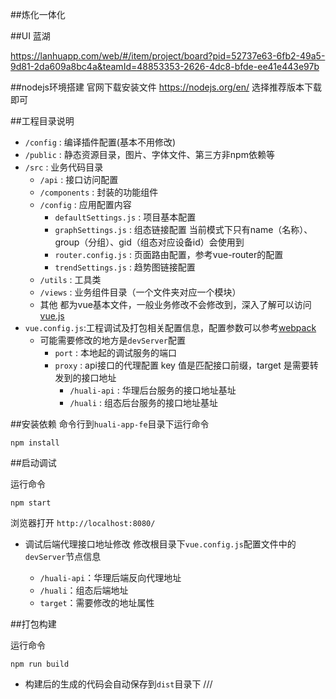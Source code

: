 ##炼化一体化

##UI 蓝湖

https://lanhuapp.com/web/#/item/project/board?pid=52737e63-6fb2-49a5-9d81-2da609a8bc4a&teamId=48853353-2626-4dc8-bfde-ee41e443e97b


##nodejs环境搭建
 官网下载安装文件 https://nodejs.org/en/ 选择推荐版本下载即可
 
##工程目录说明
  + `/config` : 编译插件配置(基本不用修改) 
  + `/public` : 静态资源目录，图片、字体文件、第三方非npm依赖等
  + `/src` : 业务代码目录
    - `/api` : 接口访问配置
    - `/components` : 封装的功能组件
    - `/config` : 应用配置内容
      - `defaultSettings.js` : 项目基本配置
      - `graphSettings.js` : 组态链接配置 当前模式下只有name（名称）、group（分组）、gid（组态对应设备id）会使用到
      - `router.config.js` : 页面路由配置，参考vue-router的配置
      - `trendSettings.js` : 趋势图链接配置
    - `/utils` : 工具类
    - `/views` : 业务组件目录（一个文件夹对应一个模块）
    - 其他 都为vue基本文件，一般业务修改不会修改到，深入了解可以访问[vue.js](https://cn.vuejs.org/)
  + `vue.config.js`:工程调试及打包相关配置信息，配置参数可以参考[webpack](https://www.webpackjs.com/concepts/)
    - 可能需要修改的地方是`devServer`配置
      - `port` : 本地起的调试服务的端口
      - `proxy` : api接口的代理配置 key 值是匹配接口前缀，target 是需要转发到的接口地址
        - `/huali-api` : 华理后台服务的接口地址基址
        - `/huali` : 组态后台服务的接口地址基址
  

##安装依赖
命令行到`huali-app-fe`目录下运行命令

```
npm install 
```

##启动调试

运行命令
```
npm start
```
浏览器打开 `http://localhost:8080/`

  + 调试后端代理接口地址修改
  修改根目录下`vue.config.js`配置文件中的`devServer`节点信息
  
    - `/huali-api`：华理后端反向代理地址
    - `/huali`：组态后端地址
    - `target`：需要修改的地址属性



##打包构建

运行命令
```
npm run build
```
 + 构建后的生成的代码会自动保存到`dist`目录下
 ///





